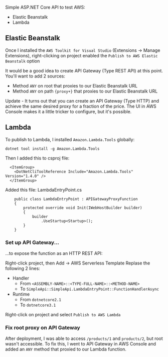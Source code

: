 Simple ASP.NET Core API to test AWS:
* Elastic Beanstalk
* Lambda

## Elastic Beanstalk
Once I installed the `AWS Toolkit for Visual Studio` (Extensions -> Manage Extensions), right-clicking on project enabled the `Publish to AWS Elastic Beanstalk` option

It would be a good idea to create API Gateway (Type REST API) at this point. You'll want to add 2 sources:
* Method `ANY` on root that proxies to our Elastic Beanstalk URL
* Method `ANY` on path `{proxy+}` that proxies to our Elastic Beanstalk URL

Update - It turns out that you can create an API Gateway (Type HTTP) and achieve the same desired proxy for a fraction of the price. The UI in AWS Console makes it a little tricker to configure, but it's possible.

## Lambda
To publish to Lambda, I installed `Amazon.Lambda.Tools` globally:
```
dotnet tool install -g Amazon.Lambda.Tools
```

Then I added this to csproj file:

```
  <ItemGroup>
    <DotNetCliToolReference Include="Amazon.Lambda.Tools" Version="1.4.0" />
  </ItemGroup>
```

Added this file: LambdaEntryPoint.cs
```
    public class LambdaEntryPoint : APIGatewayProxyFunction
    {
        protected override void Init(IWebHostBuilder builder)
        {
            builder
                .UseStartup<Startup>();
        }
    }
```

### Set up API Gateway...
...to expose the function as an HTTP REST API:

Right-click project, then Add -> AWS Serverless Template
Replase the following 2 lines:
* Handler
  * From `<ASSEMBLY-NAME>::<TYPE-FULL-NAME>::<METHOD-NAME>`
  * To `SimpleApi::SimpleApi.LambdaEntryPoint::FunctionHandlerAsync`
* Runtime
  * From `dotnetcore2.1`
  * To `dotnetcore3.1`

Right-click on project and select `Publish to AWS Lambda`

### Fix root proxy on API Gateway
After deployment, I was able to access `/products/1` and `products/2`, but root wasn't accessible. To fix this, I went to API Gateway in AWS Console and added an `ANY` method that proxied to our Lambda function.